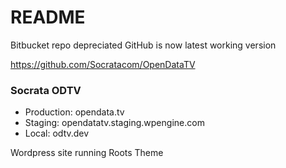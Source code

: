 # README #

Bitbucket repo depreciated
GitHub is now latest working version

https://github.com/Socratacom/OpenDataTV


### Socrata ODTV ###

* Production: opendata.tv
* Staging: opendatatv.staging.wpengine.com
* Local: odtv.dev


Wordpress site running Roots Theme